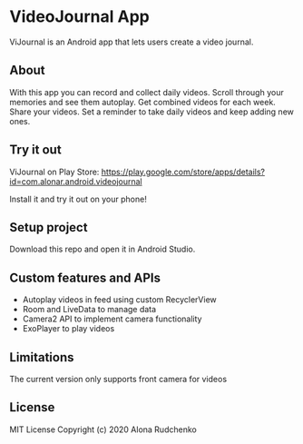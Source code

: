 # VideoJournal App
ViJournal is an Android app that lets users create a video journal.

## About
With this app you can record and collect daily videos. Scroll through your memories and see them autoplay. Get combined videos for each week. Share your videos. Set a reminder to take daily videos and keep adding new ones.

## Try it out
ViJournal on Play Store: https://play.google.com/store/apps/details?id=com.alonar.android.videojournal

Install it and try it out on your phone!

## Setup project
Download this repo and open it in Android Studio.

## Custom features and APIs
- Autoplay videos in feed using custom RecyclerView
- Room and LiveData to manage data
- Camera2 API to implement camera functionality
- ExoPlayer to play videos

## Limitations 
The current version only supports front camera for videos

## License
MIT License
Copyright (c) 2020 Alona Rudchenko
